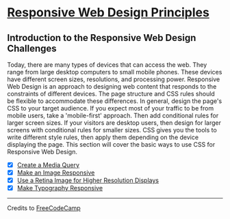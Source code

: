 # [Responsive Web Design Principles](https://learn.freecodecamp.org/responsive-web-design/responsive-web-design-principles/)

## Introduction to the Responsive Web Design Challenges

Today, there are many types of devices that can access the web. They range from large desktop computers to small mobile phones. These devices have different screen sizes, resolutions, and processing power. Responsive Web Design is an approach to designing web content that responds to the constraints of different devices. The page structure and CSS rules should be flexible to accommodate these differences. In general, design the page's CSS to your target audience. If you expect most of your traffic to be from mobile users, take a 'mobile-first' approach. Then add conditional rules for larger screen sizes. If your visitors are desktop users, then design for larger screens with conditional rules for smaller sizes. CSS gives you the tools to write different style rules, then apply them depending on the device displaying the page. This section will cover the basic ways to use CSS for Responsive Web Design.

- [x] [Create a Media Query]()
- [x] [Make an Image Responsive]()
- [x] [Use a Retina Image for Higher Resolution Displays]()
- [x] [Make Typography Responsive]()

---

Credits to [FreeCodeCamp](https://www.freecodecamp.org/)